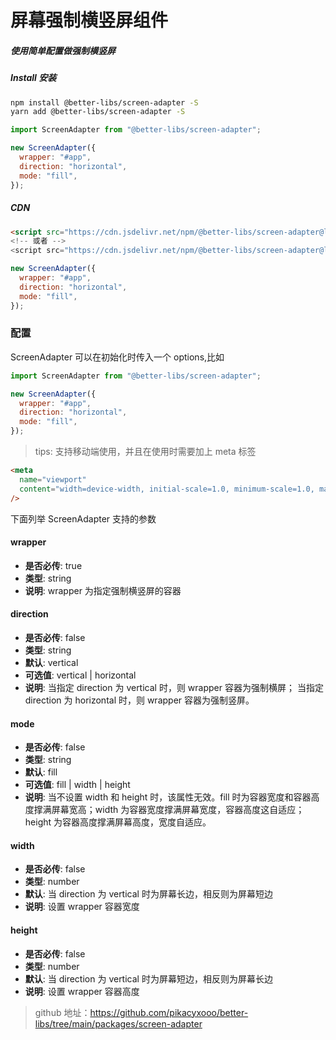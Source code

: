 # 屏幕强制横竖屏组件

##### 使用简单配置做强制横竖屏

##### Install 安装

```bash
npm install @better-libs/screen-adapter -S
yarn add @better-libs/screen-adapter -S
```

```js
import ScreenAdapter from "@better-libs/screen-adapter";

new ScreenAdapter({
  wrapper: "#app",
  direction: "horizontal",
  mode: "fill",
});
```

##### CDN

```html
<script src="https://cdn.jsdelivr.net/npm/@better-libs/screen-adapter@latest/dist/screen-adapter.js">
<!-- 或者 -->
<script src="https://cdn.jsdelivr.net/npm/@better-libs/screen-adapter@latest/dist/screen-adapter.min.js">
```

```js
new ScreenAdapter({
  wrapper: "#app",
  direction: "horizontal",
  mode: "fill",
});
```

### 配置

ScreenAdapter 可以在初始化时传入一个 options,比如

```js
import ScreenAdapter from "@better-libs/screen-adapter";

new ScreenAdapter({
  wrapper: "#app",
  direction: "horizontal",
  mode: "fill",
});
```

> tips:
> 支持移动端使用，并且在使用时需要加上 meta 标签

```html
<meta
  name="viewport"
  content="width=device-width, initial-scale=1.0, minimum-scale=1.0, maximum-scale=1.0, user-scalable=no"
/>
```

下面列举 ScreenAdapter 支持的参数

#### wrapper

- **是否必传**: true
- **类型**: string
- **说明**: wrapper 为指定强制横竖屏的容器

#### direction

- **是否必传**: false
- **类型**: string
- **默认**: vertical
- **可选值**: vertical | horizontal
- **说明**: 当指定 direction 为 vertical 时，则 wrapper 容器为强制横屏；
  当指定 direction 为 horizontal 时，则 wrapper 容器为强制竖屏。

#### mode

- **是否必传**: false
- **类型**: string
- **默认**: fill
- **可选值**: fill | width | height
- **说明**: 当不设置 width 和 height 时，该属性无效。fill 时为容器宽度和容器高度撑满屏幕宽高；width 为容器宽度撑满屏幕宽度，容器高度这自适应；height 为容器高度撑满屏幕高度，宽度自适应。

#### width

- **是否必传**: false
- **类型**: number
- **默认**: 当 direction 为 vertical 时为屏幕长边，相反则为屏幕短边
- **说明**: 设置 wrapper 容器宽度

#### height

- **是否必传**: false
- **类型**: number
- **默认**: 当 direction 为 vertical 时为屏幕短边，相反则为屏幕长边
- **说明**: 设置 wrapper 容器高度

> github 地址：https://github.com/pikacyxooo/better-libs/tree/main/packages/screen-adapter

